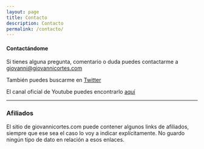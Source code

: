 ```yaml
---
layout: page
title: Contacto
description: Contacto
permalink: /contacto/
---
```


#### Contactándome

Si tienes alguna pregunta, comentario o duda puedes contactarme a giovanni@giovannicortes.com

También puedes buscarme en [Twitter](https://twitter.com/giovanni_cortes)

El canal oficial de Youtube puedes encontrarlo [aquí](https://www.youtube.com/channel/UCpbP1xPJK5MF_cxIuPNF7BA)

<hr>

### Afiliados

El sitio de giovannicortes.com puede contener algunos links de afiliados, siempre que ese sea el caso
lo voy a indicar explícitamente. No guardo ningún tipo de dato en relación a esos enlaces.
